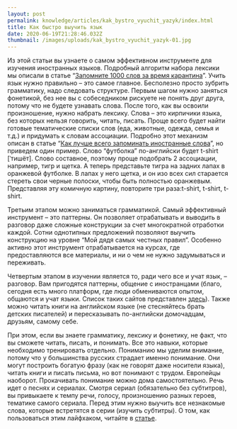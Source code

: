```yaml
---
layout: post
permalink: knowledge/articles/kak_bystro_vyuchit_yazyk/index.html
title: Как быстро выучить язык
date: 2020-06-19T21:28:46.032Z
thumbnail: /images/uploads/kak_bystro_vyuchit_yazyk-01.jpg
---
```

Из этой статьи вы узнаете о самом эффективном инструменте для изучения иностранных языков.
Подробный алгоритм набора лексики мы описали в статье “[Запомните 1000 слов за время карантина](../zapomnite_1000_slov_za_vremya_karantina/index.html)”. Учить язык нужно правильно – это самое главное. Бесполезно просто зубрить грамматику, надо следовать структуре. Первым шагом нужно заняться фонетикой, без нее вы с собеседником рискуете не понять друг друга, потому что не будете узнавать слова. После того, как вы освоили произношение, нужно набрать лексику. Слова – это кирпичики языка, без которых нельзя говорить, читать, писать. Проще всего будет найти готовые тематические списки слов (еда, животные, одежда, семья и т.д.) и придумать к словам ассоциации. Подробно этот механизм описан в статье “[Как лучше всего запоминать иностранные слова](../kak_luchshe_vsego_zapominat_inostrannye_slova/index.html)”, но приведем один пример. Слово “футболка” по-английски будет t-shirt [ˈтишёт]. Слово составное, поэтому проще подобрать 2 ассоциации, например, тигр и щетка. А теперь представьте тигра на задних лапах в оранжевой футболке. В лапах у него щетка, и он изо всех сил старается стереть свои черные полоски, чтобы быть полностью оранжевым. Представляя эту комичную картину, повторите три раза:t-shirt, t-shirt, t-shirt. 

Третьим этапом можно заниматься грамматикой. Самый эффективный инструмент – это паттерны. Он позволяет отрабатывать и выводить в разговор даже сложные конструкции за счет многократной отработки каждой. Сотни однотипных предложений позволяют выучить конструкцию на уровне “Мой дядя самых честных правил”. Особенно активно этот инструмент отрабатывается на курсах, где предоставляются все материалы, и ни о чем не нужно задумываться и переживать. 

Четвертым этапом в изучении является то, ради чего все и учат язык, – разговор. Вам пригодятся паттерны, общение с иностранцами (благо, сегодня есть много платформ, где люди обмениваются опытом, общаются и учат языки. Список таких сайтов представлен [здесь](../internet_sayty_dlya_obshcheniya_na_inostrannom_yazyke)). Также можно читать книги на английском языке (не стесняйтесь брать детских писателей) и пересказывать по-английски домочадцам, друзьям, самому себе. 

При этом, если вы знаете грамматику, лексику и фонетику, не факт, что вы сможете читать, писать, и понимать. Все это навыки, которые необходимо тренировать отдельно. Пониманию мы уделим внимание, потому что у большинства русских страдает именно понимание. Они могут построить богатую фразу (как не говорят даже носители языка), читать книги и писать письма, но вот понимают с трудом. Европейцы наоборот. Прокачивать понимание можно дома самостоятельно. Речь идет о песнях и сериалах. Смотря сериал (обязательно без субтитров), вы привыкаете к темпу речи, голосу, произношению разных героев, тематике самого сериала. Перед этим нужно выучить все незнакомые слова, которые встретятся в серии (изучить субтитры). О том, как пользоваться этим лайфхаком, читайте в [статье](../kak_nauchitsya_ponimat_angliyskiy_na_sluh/index.html).